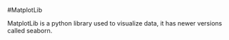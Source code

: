 #MatplotLib
MatplotLib is a python library used to visualize data, it has newer versions called seaborn.